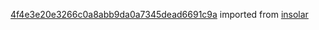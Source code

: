[4f4e3e20e3266c0a8abb9da0a7345dead6691c9a](https://github.com/insolar/insolar/commit/4f4e3e20e3266c0a8abb9da0a7345dead6691c9a) imported from [insolar](https://github.com/insolar/insolar)
